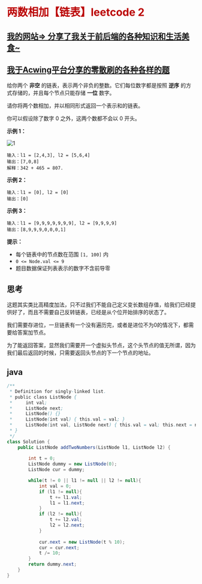 # <font color='bb000'>两数相加【链表】leetcode 2</font>
## [我的网站=> 分享了我关于前后端的各种知识和生活美食~](https://www.fanxy.cloud)

## [我于Acwing平台分享的零散刷的各种各样的题](https://www.acwing.com/blog/content/33005/) 

给你两个 **非空** 的链表，表示两个非负的整数。它们每位数字都是按照 **逆序** 的方式存储的，并且每个节点只能存储 **一位** 数字。

请你将两个数相加，并以相同形式返回一个表示和的链表。

你可以假设除了数字 0 之外，这两个数都不会以 0 开头。

**示例 1：**

 ![1](https://assets.leetcode-cn.com/aliyun-lc-upload/uploads/2021/01/02/addtwonumber1.jpg)



```
输入：l1 = [2,4,3], l2 = [5,6,4]
输出：[7,0,8]
解释：342 + 465 = 807.
```

**示例 2：**

```
输入：l1 = [0], l2 = [0]
输出：[0]
```

**示例 3：**

```
输入：l1 = [9,9,9,9,9,9,9], l2 = [9,9,9,9]
输出：[8,9,9,9,0,0,0,1]
```

**提示：**

- 每个链表中的节点数在范围 `[1, 100]` 内
- `0 <= Node.val <= 9`
- 题目数据保证列表表示的数字不含前导零


## 思考

这题其实类比高精度加法，只不过我们不能自己定义变长数组存值，给我们已经提供好了，而且不需要自己反转链表，已经是从个位开始排序的状态了。

我们需要存进位，一旦链表有一个没有遍历完，或者是进位不为0的情况下，都需要给答案加节点。

为了能返回答案，显然我们需要开一个虚拟头节点，这个头节点的值无所谓，因为我们最后返回的时候，只需要返回头节点的下一个节点的地址。


## java

```java
/**
 * Definition for singly-linked list.
 * public class ListNode {
 *     int val;
 *     ListNode next;
 *     ListNode() {}
 *     ListNode(int val) { this.val = val; }
 *     ListNode(int val, ListNode next) { this.val = val; this.next = next; }
 * }
 */
class Solution {
    public ListNode addTwoNumbers(ListNode l1, ListNode l2) {
                        
        int t = 0;
        ListNode dummy = new ListNode(0);
        ListNode cur = dummy;

        while(t != 0 || l1 != null || l2 != null){
            int val = 0;
            if (l1 != null){
                t += l1.val;
                l1 = l1.next;
            }
            if (l2 != null){
                t += l2.val;
                l2 = l2.next;
            }
            
            cur.next = new ListNode(t % 10);
            cur = cur.next;
            t /= 10;
        }
        return dummy.next;
    }
}
```